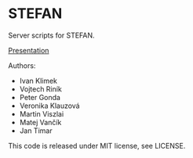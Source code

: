 # STEFAN

Server scripts for STEFAN.

[Presentation](http://cl.ly/1Q2u1t0110302l2h3a3R)

Authors:

- Ivan Klimek
- Vojtech Riník
- Peter Gonda
- Veronika Klauzová
- Martin Viszlai
- Matej Vančík
- Jan Timar

This code is released under MIT license, see LICENSE.